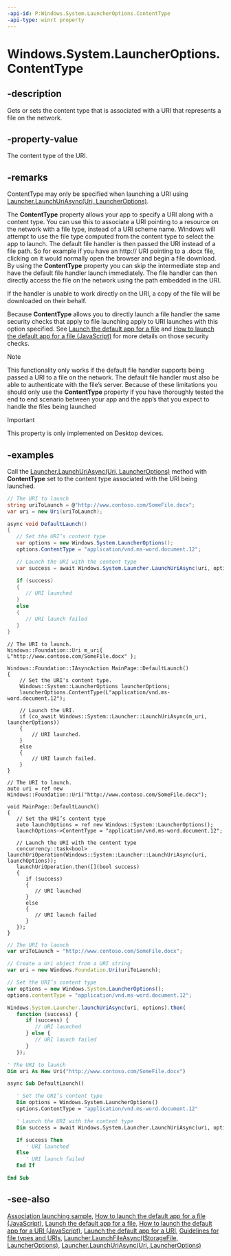 ```yaml
---
-api-id: P:Windows.System.LauncherOptions.ContentType
-api-type: winrt property
---
```


<!-- Property syntax
public string ContentType { get;  set; }
-->

# Windows.System.LauncherOptions.ContentType

## -description
Gets or sets the content type that is associated with a URI that represents a file on the network.

## -property-value
The content type of the URI.

## -remarks
ContentType may only be specified when launching a URI using [Launcher.LaunchUriAsync(Uri, LauncherOptions)](launcher_launchuriasync_68890748.md).

The **ContentType** property allows your app to specify a URI along with a content type. You can use this to associate a URI pointing to a resource on the network with a file type, instead of a URI scheme name. Windows will attempt to use the file type computed from the content type to select the app to launch. The default file handler is then passed the URI instead of a file path. So for example if you have an http:// URI pointing to a .docx file, clicking on it would normally open the browser and begin a file download. By using the **ContentType** property you can skip the intermediate step and have the default file handler launch immediately. The file handler can then directly access the file on the network using the path embedded in the URI.

If the handler is unable to work directly on the URI, a copy of the file will be downloaded on their behalf.

Because **ContentType** allows you to directly launch a file handler the same security checks that apply to file launching apply to URI launches with this option specified. See [Launch the default app for a file](https://docs.microsoft.com/windows/uwp/launch-resume/launch-the-default-app-for-a-file) and [How to launch the default app for a file (JavaScript)](https://docs.microsoft.com/previous-versions/windows/apps/hh452687(v=win.10)) for more details on those security checks. 

> [!NOTE]
> This functionality only works if the default file handler supports being passed a URI to a file on the network. The default file handler must also be able to authenticate with the file’s server. Because of these limitations you should only use the **ContentType** property if you have thoroughly tested the end to end scenario between your app and the app’s that you expect to handle the files being launched

> [!IMPORTANT]
> This property is only implemented on Desktop devices.

## -examples
Call the [Launcher.LaunchUriAsync(Uri, LauncherOptions)](launcher_launchuriasync_68890748.md) method with **ContentType** set to the content type associated with the URI being launched.

```csharp
// The URI to launch
string uriToLaunch = @"http://www.contoso.com/SomeFile.docx";
var uri = new Uri(uriToLaunch);

async void DefaultLaunch()
{
   // Set the URI’s content type
   var options = new Windows.System.LauncherOptions();
   options.ContentType = "application/vnd.ms-word.document.12";

   // Launch the URI with the content type
   var success = await Windows.System.Launcher.LaunchUriAsync(uri, options);

   if (success)
   {
      // URI launched
   }
   else
   {
      // URI launch failed
   }
}
```

```cppwinrt
// The URI to launch.
Windows::Foundation::Uri m_uri{ L"http://www.contoso.com/SomeFile.docx" };

Windows::Foundation::IAsyncAction MainPage::DefaultLaunch()
{
    // Set the URI's content type.
    Windows::System::LauncherOptions launcherOptions;
    launcherOptions.ContentType(L"application/vnd.ms-word.document.12");

    // Launch the URI.
    if (co_await Windows::System::Launcher::LaunchUriAsync(m_uri, launcherOptions))
    {
        // URI launched.
    }
    else
    {
        // URI launch failed.
    }
}
```

```cppcx
// The URI to launch.
auto uri = ref new Windows::Foundation::Uri("http://www.contoso.com/SomeFile.docx");

void MainPage::DefaultLaunch()
{
   // Set the URI’s content type
   auto launchOptions = ref new Windows::System::LauncherOptions();
   launchOptions->ContentType = "application/vnd.ms-word.document.12";

   // Launch the URI with the content type
   concurrency::task<bool> launchUriOperation(Windows::System::Launcher::LaunchUriAsync(uri, launchOptions));
   launchUriOperation.then([](bool success)
   {
      if (success)
      {
         // URI launched
      }
      else
      {
         // URI launch failed
      }
   });
}
```

```javascript
// The URI to launch
var uriToLaunch = "http://www.contoso.com/SomeFile.docx";

// Create a Uri object from a URI string 
var uri = new Windows.Foundation.Uri(uriToLaunch);

// Set the URI’s content type
var options = new Windows.System.LauncherOptions();
options.contentType = "application/vnd.ms-word.document.12";

Windows.System.Launcher.launchUriAsync(uri, options).then(
   function (success) {
      if (success) {
         // URI launched
      } else {
         // URI launch failed
      }
   });
```

```vb
' The URI to launch
Dim uri As New Uri("http://www.contoso.com/SomeFile.docx")

async Sub DefaultLaunch()

   ' Set the URI’s content type
   Dim options = Windows.System.LauncherOptions()
   options.ContentType = "application/vnd.ms-word.document.12"

   ' Launch the URI with the content type
   Dim success = await Windows.System.Launcher.LaunchUriAsync(uri, options)

   If success Then
      ' URI launched
   Else
      ' URI launch failed
   End If

End Sub
```

## -see-also
[Association launching sample](https://github.com/microsoftarchive/msdn-code-gallery-microsoft/tree/master/Official%20Windows%20Platform%20Sample/Windows%208.1%20Store%20app%20samples/99866-Windows%208.1%20Store%20app%20samples/Association%20launching%20sample), [How to launch the default app for a file (JavaScript)](https://docs.microsoft.com/previous-versions/windows/apps/hh452687(v=win.10)), [Launch the default app for a file](https://docs.microsoft.com/windows/uwp/launch-resume/launch-the-default-app-for-a-file), [How to launch the default app for a URI (JavaScript)](https://docs.microsoft.com/previous-versions/windows/apps/hh452690(v=win.10)), [Launch the default app for a URI](https://docs.microsoft.com/windows/uwp/launch-resume/launch-default-app), [Guidelines for file types and URIs](https://docs.microsoft.com/windows/uwp/files/index), [Launcher.LaunchFileAsync(IStorageFile, LauncherOptions)](launcher_launchfileasync_1480137410.md), [Launcher.LaunchUriAsync(Uri, LauncherOptions)](launcher_launchuriasync_68890748.md)
